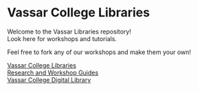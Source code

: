 # Vassar College Libraries

Welcome to the Vassar Libraries repository!  
Look here for workshops and tutorials.  

Feel free to fork any of our workshops and make them your own!


[Vassar College Libraries](https://library.vassar.edu)  
[Research and Workshop Guides](https://library.vassar.edu/research-guides?b=s&group_id=16788)  
[Vassar College Digital Library](https://digitallibrary.vassar.edu)
